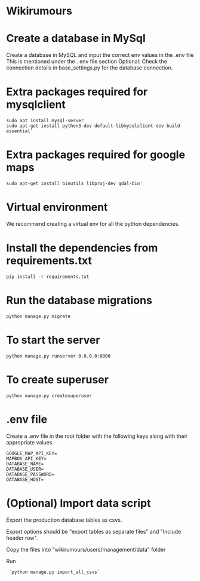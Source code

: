 # Wikirumours

# Create a database in MySql
Create a database in MySQL and input the correct env values in the .env file
This is mentioned under the . env file section
Optional: Check the connection details in base_settings.py for the database connection.

# Extra packages required for mysqlclient
	sudo apt install mysql-server
	sudo apt-get install python3-dev default-libmysqlclient-dev build-essential'

# Extra packages required for google maps
	sudo apt-get install binutils libproj-dev gdal-bin'
    
# Virtual environment
We recommend creating a virtual env for all the python dependencies.
	
# Install the dependencies from requirements.txt
	pip install -r requirements.txt

# Run the database migrations 
	python manage.py migrate

# To start the server
	python manage.py runserver 0.0.0.0:8000

# To create superuser
	python manage.py createsuperuser

# .env file
Create a .env file in the root folder with the following keys along with their appropriate values

	GOOGLE_MAP_API_KEY=
	MAPBOX_API_KEY=
	DATABASE_NAME=
	DATABASE_USER=
	DATABASE_PASSWORD=
	DATABASE_HOST=



# (Optional) Import data script
Export the production database tables as csvs.

Export options should be "export tables as separate files" and "Include header row".

Copy the files into "wikirumours/users/management/data" folder

Run

	 `python manage.py import_all_csvs`
	
